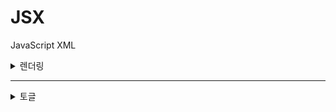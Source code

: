 # JSX

JavaScript XML

<details>
<summary>렌더링</summary>

# 렌더링

> 컴포넌트의 상태나 props가 바뀔때, 그것을 바탕으로 UI를 만드는 작업

1. 리액트에서 함수 실행
2. 스냅샷 계산
3. DOM TREE 갱신

스냅샷이 뭐지..

> 리액트에서 스탭샷은 UI의 특정 시점의 상태를 나타내는 개념이다. <br/> **⚠️상태 변경은 비동기적으로 처리**

---

스냅샷의 역할

- 상태 관리: 스냅샷은 컴포넌트의 상태를 관리하고, 상태 변화에 따라 UI를 적절히 업데이트하는 데 중요한 역할을 합니다.
- 효율적인 업데이트: React는 이전 스냅샷과 새 스냅샷을 비교하여 필요한 부분만을 업데이트하여 성능을 최적화합니다.

아무튼 스냅샷 때문에

```JS
function increment() {
    setScore(score + 1);
  }
```

이런 함수가 있고, 이를 +3 처럼 하려고 3번 연속 호출하는 함수를 실행하면,
+1 만 된다고함.

왜냐면 스냅샷으로 이전 상태 그러니까, 0이었던 상태를 유지하고 있기 때문인데
이 문제를 해결하려면, 업데이트함수를 호출해야 한다고 함.
**업데이트 함수를 호출하면 가장 최신 상태값으로 업데이트하기 때문에 해결되는거임.**

```js
function increment() {
  setScore((s) => s + 1); // 이런식으로..
}
```

뭐 좋을게 있어서 스냅샷을 사용하는가?

- 상태 일괄 처리 최적화 때문이라고 함.
- 여러 setState가 모이면, 한 번만 리렌더링해서 성능을 높인다 함.
  아니 그러면, 처음 `setScore(score+1)` 이것도 3번 호출하면 쌓여서 됐어야하는거 아닌가?
- 아니요.. 쌓이기는 하지만, `score`값이 이전 상태인 0으로 고정되어 있어서 결국 1 증가하게 된 것이다.
  그럼 업데이트 함수만 많~이 쓰면, 성능 최적화는 없는거나 다름없나?
- 그건 또 아니라함... !?!?
- 리액트는 **여러 개의 setState(함수형/비함수형 모두 포함)를 "batch(일괄처리)"**해서
  한 번에 처리해줌. 그래서 렌더링 1번만 발생.. 그러니까 여기서 말하는 최적화는 렌더링을 필요이상으로 많이 하는걸 방지하는거라고 생각해도 될 것 같다.

참 어려운 개념이면서 재미는 있네여..ㅎ

</details>

---

<!-- 토글 템플릿 -->
<details>
<summary>토글</summary>

</details>
